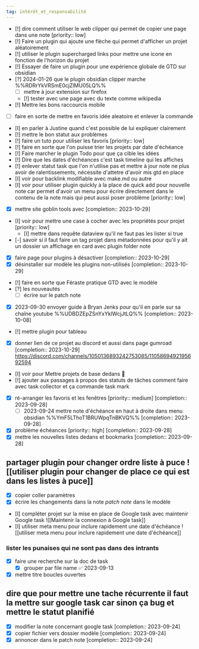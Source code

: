 ```yaml
---
tag: intérêt_et_responsabilité
---
```


- [!] dire comment utiliser le web clipper qui permet de copier une page dans une note  [priority:: low]
- [!] Faire un plugin qui ajoute une flèche qui permet d'afficher un projet aléatoirement 
- [!] utiliser le plugin supercharged links pour mettre une icone en fonction de l'horizon du projet
- [!] Essayer de faire un plugin pour une expérience globale de GTD sur obsidian
- [?] 2024-01-26 que le plugin obsidian clipper marche  %%RDRrYkVRSmE0cjZlMU05LQ%%
	- [ ] mettre à jour extension sur firefox
	- [!] tester avec une page avec du texte comme wikipedia
- [!] Mettre les bons raccourcis mobile
- [ ] faire en sorte de mettre en favoris idée aleatoire et enlever la commande 
- [I] en parler à Justine quand c'est possible de lui expliquer clairement 
- [!] mettre le bon statut aux problèmes  
- [!] faire un tuto pour utiliser les favoris  [priority:: low]
- [!] faire en sorte que l'on puisse trier les projets par date d'échéance
- [!] Faire marcher le plugin Todo pour que ça cible les idées 
- [!] Dire que les dates d'échéances c'est task timeline qui les affiches
- [!] enlever statut task que l'on n'utilise pas et mettre à jour note ne plus avoir de ralentissements, nécessite d'attetre d'avoir mis gtd en place
- [I] voir pour backlink modifiable avec make.md ou autre
- [I] voir pour utiliser plugin quickly à la place de quick add pour nouvelle note car permet d'avoir un menu pour écrire directement dans le contenu de la note mais qui peut aussi poser problème  [priority:: low]
- [x] mettre site goblin tools avec  [completion:: 2023-10-29]
- [I] voir pour mettre une case à cocher avec les propriétés pour projet  [priority:: low]
	- [I] mettre dans requête dataview qu'il ne faut pas les lister si true
- [-] savoir si il faut faire un tag projet dans métadonnées pour qu'il y ait un dossier un affichage en card avec plugin folder note
- [x] faire page pour plugins à désactiver  [completion:: 2023-10-29]
- [x] désinstaller sur modèle les plugins non-utilisés  [completion:: 2023-10-29]
- [!] faire en sorte que Féraste pratique GTD avec le modèle
- [?] les nouveautés
	- [ ] écrire sur le patch note
- [x] 2023-09-30 envoyer guide à Bryan Jenks pour qu'il en parle sur sa chaîne youtube  %%UDBDZEpZSnYxYklWcjJtLQ%%  [completion:: 2023-10-08]
- [!] mettre plugin pour tableau
- [x] donner lien de ce projet au discord et aussi dans page gumroad  [completion:: 2023-10-29]
https://discord.com/channels/1050136893242753085/1105869492195692594
- [I] voir pour Mettre projets de base dedans 🔽
- [!] ajouter aux passages à propos des statuts de tâches comment faire avec task collector et ça commande task mark 
- [x] ré-arranger les favoris et les fenêtres  [priority:: medium]  [completion:: 2023-09-28]
	- [ ] 2023-09-24 mettre note d'échéance en haut à droite dans menu obsidian  %%YmF5LThoT1BRUWpqTnBKVQ%%  [completion:: 2023-09-28]
- [x] problème échéances  [priority:: high]  [completion:: 2023-09-28]
- [x] mettre les nouvelles listes dedans et bookmarks  [completion:: 2023-09-28]
## partager plugin pour changer ordre liste à puce ![[utiliser plugin pour changer de place ce qui est dans les listes à puce]]
- [x] copier coller paramètres
- [x] écrire les changements dans la note *patch note* dans le modèle
- [I] compléter projet sur la mise en place de Google task avec maintenir Google task 
![[Maintenir la connexion à Google task]]
- [I] utiliser meta menu pour inclure rapidement une date d'échéance
![[utiliser meta menu pour inclure rapidement une date d'échéance]]
### lister les punaises qui ne sont pas dans des intrants
- [x] faire une recherche sur la doc de task
	- [x] grouper par file name ✅ 2023-09-13
- [x] mettre titre boucles ouvertes
## dire que pour mettre une tache récurrente il faut la mettre sur google task car sinon ça bug et mettre le statut planifié 
- [x] modifier la note concernant google task  [completion:: 2023-09-24]
- [x] copier fichier vers dossier modèle  [completion:: 2023-09-24]
- [x] annoncer dans le patch note  [completion:: 2023-09-24]